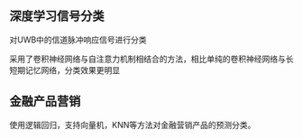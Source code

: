 ## 深度学习信号分类

对UWB中的信道脉冲响应信号进行分类

采用了卷积神经网络与自注意力机制相结合的方法，相比单纯的卷积神经网络与长短期记忆网络，分类效果更明显

## 金融产品营销

使用逻辑回归，支持向量机，KNN等方法对金融营销产品的预测分类。